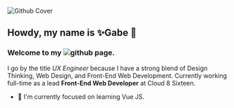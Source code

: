 ![Github Cover](https://user-images.githubusercontent.com/16065174/201400532-89de6d6e-fbfe-4e6e-ab5e-798bd68d081c.jpg)

## Howdy, my name is ✨Gabe 👋

### Welcome to my ![github](https://img.shields.io/badge/GitHub-000000?style=for-the-badge&logo=GitHub&logoColor=white) page.

I go by the title *UX Engineer* because I have a strong blend of Design Thinking, Web Design, and Front-End Web Development. Currently working full-time as a lead **Front-End Web Developer** at Cloud 8 Sixteen.

- 🔬 I'm currently focused on learning Vue JS.

<!--
**CodingGabe/codinggabe** is a ✨ _special_ ✨ repository because its `README.md` (this file) appears on your GitHub profile.

Here are some ideas to get you started:

- 🔭 I’m currently working on ...
- 🌱 I’m currently learning ...
- 👯 I’m looking to collaborate on ...
- 🤔 I’m looking for help with ...
- 💬 Ask me about ...
- 📫 How to reach me: ...
- 😄 Pronouns: ...
- ⚡ Fun fact: ...
-->
